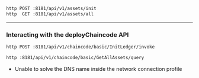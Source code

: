 ```bash
http POST :8181/api/v1/assets/init
http  GET :8181/api/v1/assets/all
```

***
### Interacting with the deployChaincode API
```bash
http POST :8181/api/v1/chaincode/basic/InitLedger/invoke

http :8181/api/v1/chaincode/basic/GetAllAssets/query
```

* Unable to solve the DNS name inside the network connection profile
